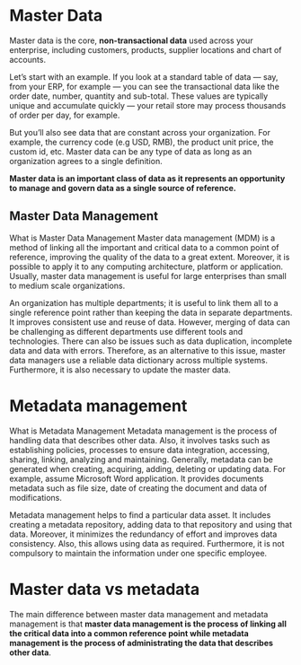# Master Data

Master data is the core, **non-transactional data** used across your enterprise, including customers, products, supplier locations and chart of accounts.

Let’s start with an example. If you look at a standard table of data — say, from your ERP, for example — you can see the transactional data like the order date, number, quantity and sub-total. These values are typically unique and accumulate quickly — your retail store may process thousands of order per day, for example.

But you’ll also see data that are constant across your organization. For example, the currency code (e.g USD, RMB), the product unit price, the custom id, etc. Master data can be any type of data as long as an organization agrees to a single definition.

**Master data is an important class of data as it represents an opportunity to manage and govern data as a single source of reference.**

## Master Data Management 

What is Master Data Management
Master data management (MDM) is a method of linking all the important and critical data to a common point of reference, improving the quality of the data to a great extent. Moreover, it is possible to apply it to any computing architecture, platform or application. Usually, master data management is useful for large enterprises than small to medium scale organizations.

An organization has multiple departments; it is useful to link them all to a single reference point rather than keeping the data in separate departments. It improves consistent use and reuse of data. However, merging of data can be challenging as different departments use different tools and technologies. There can also be issues such as data duplication, incomplete data and data with errors. Therefore, as an alternative to this issue, master data managers use a reliable data dictionary across multiple systems. Furthermore, it is also necessary to update the master data.

# Metadata management

What is Metadata Management 
Metadata management is the process of handling data that describes other data. Also, it involves tasks such as establishing policies, processes to ensure data integration, accessing, sharing, linking, analyzing and maintaining. Generally, metadata can be generated when creating, acquiring, adding, deleting or updating data. For example, assume Microsoft Word application. It provides documents metadata such as file size, date of creating the document and data of modifications.

Metadata management helps to find a particular data asset. It includes creating a metadata repository, adding data to that repository and using that data. Moreover, it minimizes the redundancy of effort and improves data consistency. Also, this allows using data as required. Furthermore, it is not compulsory to maintain the information under one specific employee.


# Master data vs metadata

The main difference between master data management and metadata management is that **master data management is the process of linking all the critical data into a common reference point while metadata management is the process of administrating the data that describes other data**.


